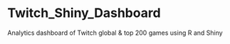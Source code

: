 # Twitch_Shiny_Dashboard
Analytics dashboard of Twitch global &amp; top 200 games using R and Shiny
